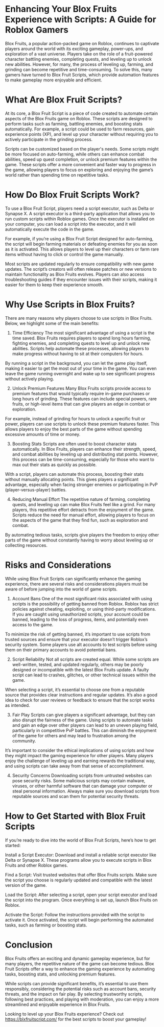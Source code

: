 # Enhancing Your Blox Fruits Experience with Scripts: A Guide for Roblox Gamers

Blox Fruits, a popular action-packed game on Roblox, continues to captivate players around the world with its exciting gameplay, power-ups, and exploration of a vast universe. Players take on the role of a fruit-powered character battling enemies, completing quests, and leveling up to unlock new abilities. However, for many, the process of leveling up, farming, and grinding can become repetitive and time-consuming. To solve this, many gamers have turned to Blox Fruit Scripts, which provide automation features to make gameplay more enjoyable and efficient.

# What Are Blox Fruit Scripts?

At its core, a Blox Fruit Script is a piece of code created to automate certain aspects of the Blox Fruits game on Roblox. These scripts are designed to perform tasks such as farming, battling enemies, and boosting stats automatically. For example, a script could be used to farm resources, gain experience points (XP), and level up your character without requiring you to actively participate in the grinding process.

Scripts can be customized based on the player's needs. Some scripts might be more focused on auto-farming, while others can enhance combat abilities, speed up quest completion, or unlock premium features within the game. These scripts offer a more convenient and faster way to progress in the game, allowing players to focus on exploring and enjoying the game’s world rather than spending time on repetitive tasks.

# How Do Blox Fruit Scripts Work?

To use a Blox Fruit Script, players need a script executor, such as Delta or Synapse X. A script executor is a third-party application that allows you to run custom scripts within Roblox games. Once the executor is installed on your computer, you can load a script into the executor, and it will automatically execute the code in the game.

For example, if you’re using a Blox Fruit Script designed for auto-farming, the script will begin farming materials or defeating enemies for you as soon as it is activated. This allows players to level up their characters or farm rare items without having to click or control the game manually.

Most scripts are updated regularly to ensure compatibility with new game updates. The script’s creators will often release patches or new versions to maintain functionality as Blox Fruits evolves. Players can also access troubleshooting guides if they encounter issues with their scripts, making it easier for them to keep their experience smooth.

# Why Use Scripts in Blox Fruits?
There are many reasons why players choose to use scripts in Blox Fruits. Below, we highlight some of the main benefits:

1. Time Efficiency
The most significant advantage of using a script is the time saved. Blox Fruits requires players to spend long hours farming, fighting enemies, and completing quests to level up and unlock new abilities. Scripts help automate these processes, allowing players to make progress without having to sit at their computers for hours.

By running a script in the background, you can let the game play itself, making it easier to get the most out of your time in the game. You can even leave the game running overnight and wake up to see significant progress without actively playing.

2. Unlock Premium Features
Many Blox Fruits scripts provide access to premium features that would typically require in-game purchases or long hours of grinding. These features can include special powers, rare fruits, or high-level items that can give players an edge in combat or exploration.

For example, instead of grinding for hours to unlock a specific fruit or power, players can use scripts to unlock these premium features faster. This allows players to enjoy the best parts of the game without spending excessive amounts of time or money.

3. Boosting Stats
Scripts are often used to boost character stats automatically. In Blox Fruits, players can enhance their strength, speed, and combat abilities by leveling up and distributing stat points. However, this process can be time-consuming, especially for those who want to max out their stats as quickly as possible.

With a script, players can automate this process, boosting their stats without manually allocating points. This gives players a significant advantage, especially when facing stronger enemies or participating in PvP (player-versus-player) battles.

4. Reducing Manual Effort
The repetitive nature of farming, completing quests, and leveling up can make Blox Fruits feel like a grind. For many players, this repetitive effort detracts from the enjoyment of the game. Scripts reduce the need for manual effort, allowing players to focus on the aspects of the game that they find fun, such as exploration and combat.

By automating tedious tasks, scripts give players the freedom to enjoy other parts of the game without constantly having to worry about leveling up or collecting resources.

# Risks and Considerations
While using Blox Fruit Scripts can significantly enhance the gaming experience, there are several risks and considerations players must be aware of before jumping into the world of game scripts.

1. Account Bans
One of the most significant risks associated with using scripts is the possibility of getting banned from Roblox. Roblox has strict policies against cheating, exploiting, or using third-party modifications. If you are caught using unauthorized scripts, your account could be banned, leading to the loss of progress, items, and potentially even access to the game.

To minimize the risk of getting banned, it’s important to use scripts from trusted sources and ensure that your executor doesn’t trigger Roblox’s security system. Some players use alt accounts to test scripts before using them on their primary accounts to avoid potential bans.

2. Script Reliability
Not all scripts are created equal. While some scripts are well-written, tested, and updated regularly, others may be poorly designed or incompatible with the latest Blox Fruits update. A faulty script can lead to crashes, glitches, or other technical issues within the game.

When selecting a script, it’s essential to choose one from a reputable source that provides clear instructions and regular updates. It’s also a good idea to check for user reviews or feedback to ensure that the script works as intended.

3. Fair Play
Scripts can give players a significant advantage, but they can also disrupt the fairness of the game. Using scripts to automate tasks and gain an edge over other players can lead to an uneven playing field, particularly in competitive PvP battles. This can diminish the enjoyment of the game for others and may lead to frustration among the community.

It’s important to consider the ethical implications of using scripts and how they might impact the gaming experience for other players. Many players enjoy the challenge of leveling up and earning rewards the traditional way, and using scripts can take away from that sense of accomplishment.

4. Security Concerns
Downloading scripts from untrusted websites can pose security risks. Some malicious scripts may contain malware, viruses, or other harmful software that can damage your computer or steal personal information. Always make sure you download scripts from reputable sources and scan them for potential security threats.

# How to Get Started with Blox Fruit Scripts

If you’re ready to dive into the world of Blox Fruit Scripts, here’s how to get started:

Install a Script Executor: Download and install a reliable script executor like Delta or Synapse X. These programs allow you to execute scripts in Blox Fruits and other Roblox games.

Find a Script: Visit trusted websites that offer Blox Fruits scripts. Make sure the script you choose is regularly updated and compatible with the latest version of the game.

Load the Script: After selecting a script, open your script executor and load the script into the program. Once everything is set up, launch Blox Fruits on Roblox.

Activate the Script: Follow the instructions provided with the script to activate it. Once activated, the script will begin performing the automated tasks, such as farming or boosting stats.

# Conclusion

Blox Fruits offers an exciting and dynamic gameplay experience, but for many players, the repetitive nature of the game can become tedious. Blox Fruit Scripts offer a way to enhance the gaming experience by automating tasks, boosting stats, and unlocking premium features.

While scripts can provide significant benefits, it’s essential to use them responsibly, considering the potential risks such as account bans, security threats, and the impact on fair play. By selecting trustworthy scripts, following best practices, and playing with moderation, you can enjoy a more streamlined and enjoyable experience in Blox Fruits.

Looking to level up your Blox Fruits experience? Check out https://blxfruitscript.com/ for the best scripts to boost your gameplay!
